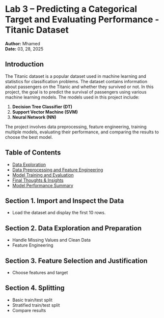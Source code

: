 # Lab 3 – Predicting a Categorical Target and Evaluating Performance - Titanic Dataset
**Author:** Mhamed  
**Date:** 03, 28, 2025 
 
## Introduction
The Titanic dataset is a popular dataset used in machine learning and statistics for classification problems. The dataset contains information about passengers on the Titanic and whether they survived or not. In this project, the goal is to predict the survival of passengers using various machine learning models. The models used in this project include:
1. **Decision Tree Classifier (DT)**
2. **Support Vector Machine (SVM)**
3. **Neural Network (NN)**

The project involves data preprocessing, feature engineering, training multiple models, evaluating their performance, and comparing the results to choose the best model.

## Table of Contents
- [Data Exploration](#data-exploration)
- [Data Preprocessing and Feature Engineering](#data-preprocessing-and-feature-engineering)
- [Model Training and Evaluation](#model-training-and-evaluation)
- [Final Thoughts & Insights](#final-thoughts--insights)
- [Model Performance Summary](#model-performance-summary)

## Section 1. Import and Inspect the Data
   - Load the dataset and display the first 10 rows.
## Section 2. Data Exploration and Preparation
   - Handle Missing Values and Clean Data
   - Feature Engineering
## Section 3. Feature Selection and Justification
   - Choose features and target

## Section 4. Splitting
   - Basic train/test split
   - Stratified train/test split
   - Compare results
